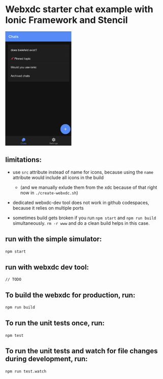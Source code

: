 # Webxdc starter chat example with Ionic Framework and Stencil

<img src="screenshot.png" height="360px"/>

## limitations:

- use `src` attribute instead of name for icons, because using the `name` attribute would include all icons in the build
   - (and we manually exlude them from the xdc because of that right now in `./create-webxdc.sh`)

- dedicated webxdc-dev tool does not work in github codespaces, because it relies on multiple ports

- sometimes build gets broken if you run `npm start` and `npm run build` simultaneously. `rm -r www` and do a clean build helps in this case. 

## run with the simple simulator:

```bash
npm start
```

## run with webxdc dev tool:
```
// TODO
```

## To build the webxdc for production, run:

```bash
npm run build
```

## To run the unit tests once, run:

```
npm test
```

## To run the unit tests and watch for file changes during development, run:

```
npm run test.watch
```
